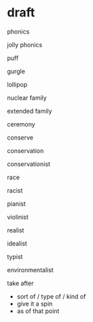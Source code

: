 
# draft

phonics

jolly phonics

puff

gurgle

lollipop

nuclear family

extended family

ceremony

conserve

conservation

conservationist

race

racist

pianist

violinist

realist

idealist

typist

environmentalist

take after

- sort of / type of / kind of
- give it a spin
- as of that point